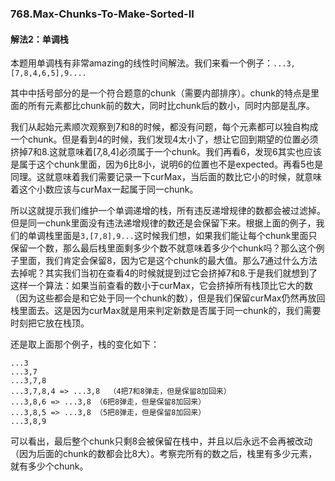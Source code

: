 ### 768.Max-Chunks-To-Make-Sorted-II

#### 解法2：单调栈
本题用单调栈有非常amazing的线性时间解法。我们来看一个例子：```...3, [7,8,4,6,5],9....```

其中中括号部分的是一个符合题意的chunk（需要内部排序）。chunk的特点是里面的所有元素都比chunk前的数大，同时比chunk后的数小，同时内部是乱序。

我们从起始元素顺次观察到7和8的时候，都没有问题，每个元素都可以独自构成一个chunk。但是看到4的时候，我们发现4太小了，想让它回到期望的位置必须挤掉7和8.这就意味着[7,8,4]必须属于一个chunk。我们再看6，发现6其实也应该是属于这个chunk里面，因为6比8小，说明6的位置也不是expected。再看5也是同理。这就意味着我们需要记录一下curMax，当后面的数比它小的时候，就意味着这个小数应该与curMax一起属于同一chunk。

所以这就提示我们维护一个单调递增的栈，所有违反递增规律的数都会被过滤掉。但是同一chunk里面没有违法递增规律的数还是会保留下来。根据上面的例子，我们的单调栈里面是```3,[7,8],9...```这时候我们想，如果我们能让每个chunk里面只保留一个数，那么最后栈里面剩多少个数不就意味着多少个chunk吗？那么这个例子里面，我们肯定会保留8，因为它是这个chunk的最大值。那么7通过什么方法去掉呢？其实我们当初在查看4的时候就提到过它会挤掉7和8.于是我们就想到了这样一个算法：如果当前查看的数小于curMax，它会挤掉所有栈顶比它大的数（因为这些都会是和它处于同一个chunk的数），但是我们保留curMax仍然再放回栈里面去。这是因为curMax就是用来判定新数是否属于同一chunk的，我们需要时刻把它放在栈顶。

还是取上面那个例子，栈的变化如下：
```
...3
...3,7
...3,7,8
...3,7,8,4 => ...3,8  （4把7和8弹走，但是保留8加回来）
...3,8,6 => ...3,8 （6把8弹走，但是保留8加回来）
...3,8,5 => ...3,8 （5把8弹走，但是保留8加回来）
...3,8,9
```
可以看出，最后整个chunk只剩8会被保留在栈中，并且以后永远不会再被改动（因为后面的chunk的数都会比8大）。考察完所有的数之后，栈里有多少元素，就有多少个chunk。

